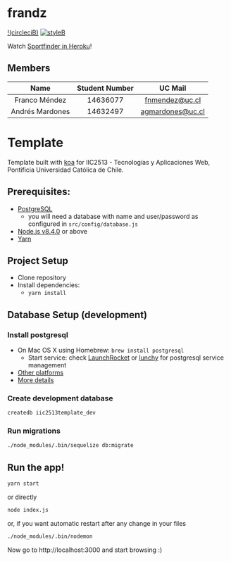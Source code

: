 # frandz

[!(circleciB)](circleciL)
[![styleB]][styleL]

Watch [Sportfinder in Heroku](https://sportfinder-app.herokuapp.com/)!

## Members

| Name | Student Number | UC Mail |
| :-: | :-: | :-: |
| Franco Méndez | 14636077 | fnmendez@uc.cl |
| Andrés Mardones | 14632497 | agmardones@uc.cl |

# Template

Template built with [koa](http://koajs.com/) for IIC2513 - Tecnologías y Aplicaciones Web, Pontificia Universidad Católica de Chile.

## Prerequisites:
* [PostgreSQL](https://github.com/IIC2513-2017-2/syllabus/wiki/Getting-Started#postgresql)
  * you will need a database with name and user/password as configured in `src/config/database.js`
* [Node.js v8.4.0](https://github.com/IIC2513-2017-2/syllabus/wiki/Node.js) or above
* [Yarn](https://yarnpkg.com)

## Project Setup

* Clone repository
* Install dependencies:
  * `yarn install`

## Database Setup (development)

### Install postgresql
* On Mac OS X using Homebrew: `brew install postgresql`
  * Start service: check [LaunchRocket](https://github.com/jimbojsb/launchrocket) or [lunchy](https://www.moncefbelyamani.com/how-to-install-postgresql-on-a-mac-with-homebrew-and-lunchy/) for postgresql service management
* [Other platforms](https://www.postgresql.org/download/)
* [More details](https://github.com/IIC2513-2017-2/syllabus/wiki/Getting-Started#postgresql)

### Create development database

```sh
createdb iic2513template_dev
```

### Run migrations
```sh
./node_modules/.bin/sequelize db:migrate
```

## Run the app!

```sh
yarn start
```

or directly

```sh
node index.js
```

or, if you want automatic restart after any change in your files

```sh
./node_modules/.bin/nodemon
```

Now go to http://localhost:3000 and start browsing :)

<!-- Badges -->
[circleciL]:https://circleci.com/gh/IIC2513-2017-2/frandz
[circleciB]:https://circleci.com/gh/IIC2513-2017-2/frandz.svg?style=svg

[styleL]:https://github.com/prettier/prettier
[styleB]:https://img.shields.io/badge/code%20style-prettier-brightgreen.svg?style=flat
